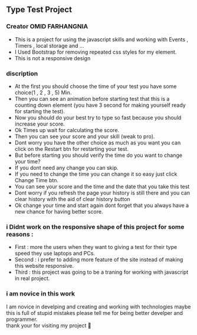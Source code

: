 ## Type Test Project
### Creator OMID FARHANGNIA ###
- This is a project for using the javascript skills and working with Events , Timers , local storage and ...
- I Used Bootstrap for removing repeated css styles for my element.
- This is not a responsive design
### discription ###
- At the first you should choose the time of your test you have some choice(1 , 2 , 3 , 5) Min.
- Then you can see an animation before starting test that this is a counting down element (you have 3 second for making yourself ready for starting the test).
- Now you should do your best try to type so fast because you should increase your score.
- Ok Times up wait for calculating the score.
- Then you can see your score and your skill (weak to pro).
- Dont worry you have the other choice as much as you want you can click on the Restart btn for restarting your test.
- But before starting you should verify the time do you want to change your time?
- If you dont need any change you can skip.
- If you need to change the time you can change it so easy just click Change Time btn.
- You can see your score and the time and the date that you take this test
- Dont worry if you refresh the page your history is still there and you can clear history with the aid of clear history button
- Ok change your time and start again dont forget that you always have a new chance for having better score.
### i Didnt work on the responsive shape of this project for some reasons : ###
- First : more the users when they want to giving a test for their type speed they use laptops and PCs.
- Second : i prefer to adding more feature of the site instead of making this website responsive.
- Third : this project was going to be a traning for working with javascript in real project.
### i am novice in this work ###
I am novice in develping and creating and working with technologies maybe this is full of stupid mistakes please tell me for being better develper and programmer.  
thank your for visiting my project 🙏